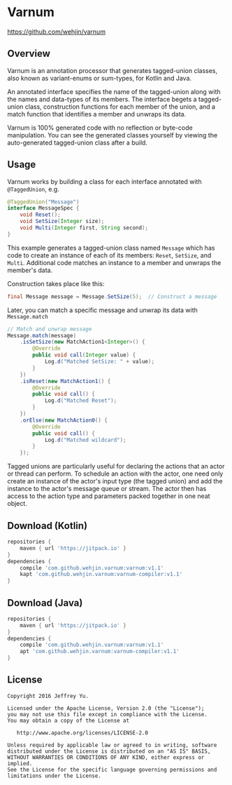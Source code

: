 # Varnum

https://github.com/wehjin/varnum

## Overview

Varnum is an annotation processor that generates tagged-union classes, also known as variant-enums or sum-types, for Kotlin and Java.

An annotated interface specifies the name of the tagged-union along with the names and data-types of its members. The interface begets a tagged-union class, construction functions for each member of the union, and a match function that identifies a member and unwraps its data.

Varnum is 100% generated code with no reflection or byte-code manipulation. You can see the generated classes yourself by viewing the auto-generated tagged-union class after a build.
 
## Usage
 
Varnum works by building a class for each interface annotated with `@TaggedUnion`, e.g.

``` java
@TaggedUnion("Message")
interface MessageSpec {
    void Reset();
    void SetSize(Integer size);
    void Multi(Integer first, String second);
}
```

This example generates a tagged-union class named `Message` which has code to create an instance of each of its members: `Reset`, `SetSize`, and `Multi`.  Additional code matches an instance to a member and unwraps the member's data.

Construction takes place like this:

``` java
final Message message = Message.SetSize(5);  // Construct a message
```
 
Later, you can match a specific message and unwrap its data with `Message.match`

``` java
// Match and unwrap message
Message.match(message)
    .isSetSize(new MatchAction1<Integer>() {
        @Override
        public void call(Integer value) {
            Log.d("Matched SetSize: " + value);
        }
    })
    .isReset(new MatchAction1() {
        @Override
        public void call() {
            Log.d("Matched Reset");
        }
    })
    .orElse(new MatchAction0() {
        @Override
        public void call() {
            Log.d("Matched wildcard");
        }
    });
```

Tagged unions are particularly useful for declaring the actions that an actor or thread can perform.  To schedule an action with the actor, one need only create an instance of the actor's input type (the tagged union) and add the instance to the actor's message queue or stream.  The actor then has access to the action type and parameters packed together in one neat object.

## Download (Kotlin)

``` groovy
repositories {
    maven { url 'https://jitpack.io' }
}
dependencies {
    compile 'com.github.wehjin.varnum:varnum:v1.1'
    kapt 'com.github.wehjin.varnum:varnum-compiler:v1.1'
}
```

## Download (Java)

``` groovy
repositories {
    maven { url 'https://jitpack.io' }
}
dependencies {
    compile 'com.github.wehjin.varnum:varnum:v1.1'
    apt 'com.github.wehjin.varnum:varnum-compiler:v1.1'
}
```
 
## License
    Copyright 2016 Jeffrey Yu.
    
    Licensed under the Apache License, Version 2.0 (the "License");
    you may not use this file except in compliance with the License.
    You may obtain a copy of the License at

       http://www.apache.org/licenses/LICENSE-2.0

    Unless required by applicable law or agreed to in writing, software
    distributed under the License is distributed on an "AS IS" BASIS,
    WITHOUT WARRANTIES OR CONDITIONS OF ANY KIND, either express or implied.
    See the License for the specific language governing permissions and
    limitations under the License.